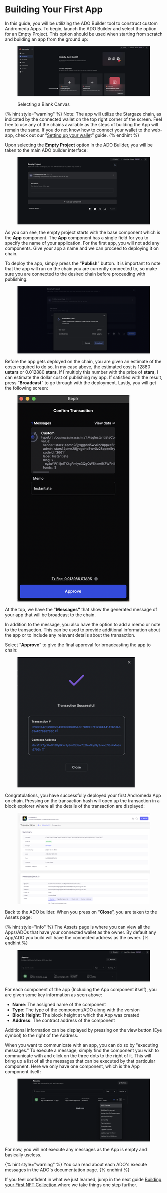 # Building Your First App

In this guide, you will be utilizing the ADO Builder tool to construct custom Andromeda Apps. To begin, launch the ADO Builder and select the option for an Empty Project. This option should be used when starting from scratch and building an app from the ground up:

<figure><img src="../../.gitbook/assets/Screen Shot 2024-03-14 at 5.04.53 PM 1.png" alt=""><figcaption><p>Selecting a Blank Canvas</p></figcaption></figure>

{% hint style="warning" %}
Note: The app will utilize the Stargaze chain, as indicated by the connected wallet on the top right corner of the screen. Feel free to use any of the chains available as the steps of building the App will remain the same. If you do not know how to connect your wallet to the web-app, check out our “[Setting up your walle](../setting-up-your-wallet.md)t” guide.
{% endhint %}

Upon selecting the **Empty Project** option in the ADO Builder, you will be taken to the main ADO builder interface:

<figure><img src="../../.gitbook/assets/Screen Shot 2024-03-14 at 5.07.22 PM.png" alt=""><figcaption></figcaption></figure>

As you can see, the empty project starts with the base component which is the **App** component. The **App** component has a single field for you to specify the name of your application. For the first app, you will not add any components. Give your app a name and we can proceed to deploying it on chain.&#x20;

To deploy the app, simply press the “**Publish**” button. It is important to note that the app will run on the chain you are currently connected to, so make sure you are connected to the desired chain before proceeding with publishing:

<figure><img src="../../.gitbook/assets/Screen Shot 2024-03-14 at 5.09.46 PM.png" alt=""><figcaption></figcaption></figure>

Before the app gets deployed on the chain, you are given an estimate of the costs required to do so. In my case above, the estimated cost is 12880 **ustars** or 0.012880 **stars**. If I multiply this number with the price of **stars**, I can estimate the dollar cost of publishing my app. If satisfied with the result, press “**Broadcast**” to go through with the deployment. Lastly, you will get the following screen:

<figure><img src="../../.gitbook/assets/Screen Shot 2024-03-14 at 5.12.38 PM.png" alt="" width="358"><figcaption></figcaption></figure>

At the top, we have the "**Messages"** that show the generated message of your app that will be broadcast to the chain.

In addition to the message, you also have the option to add a memo or note to the transaction. This can be used to provide additional information about the app or to include any relevant details about the transaction.

Select “**Approve**” to give the final approval for broadcasting the app to chain:

<figure><img src="../../.gitbook/assets/Screen Shot 2024-03-14 at 5.14.51 PM.png" alt="" width="375"><figcaption></figcaption></figure>

Congratulations, you have successfully deployed your first Andromeda App on chain. Pressing on the transaction hash will open up the transaction in a block explorer where all the details of the transaction are displayed:

<figure><img src="../../.gitbook/assets/Screen Shot 2024-03-14 at 5.17.09 PM.png" alt=""><figcaption></figcaption></figure>

Back to the ADO builder. When you press on “**Close**”, you are taken to the Assets page:

{% hint style="info" %}
The Assets page is where you can view all the Apps/ADOs that have your connected wallet as the owner. By default any App/ADO you build will have the connected address as the owner.&#x20;
{% endhint %}

<figure><img src="../../.gitbook/assets/Screen Shot 2024-03-14 at 5.19.33 PM.png" alt=""><figcaption></figcaption></figure>

For each component of the app (Including the App component itself), you are given some key information as seen above:

* **Name**: The assigned name of the component
* **Type**: The type of the component/ADO along with the version
* **Block** **Height**: The block height at which the App was created
* **Address**: The contract address of the component

Additional information can be displayed by pressing on the view button (Eye symbol) to the right of the Address.

When you want to communicate with an app, you can do so by "executing messages." To execute a message, simply find the component you wish to communicate with and click on the three dots to the right of it. This will bring up a list of all the messages that can be executed by that particular component. Here we only have one component, which is the App component itself:

<figure><img src="../../.gitbook/assets/Screen Shot 2024-03-14 at 5.31.05 PM.png" alt=""><figcaption></figcaption></figure>

For now, you will not execute any messages as the App is empty and basically useless.&#x20;

{% hint style="warning" %}
You can read about each ADO's execute messages in the ADO's documentation page.&#x20;
{% endhint %}

If you feel confident in what we just learned, jump in the next guide [Building your First NFT Collection ](building-your-first-nft-collection.md)where we take things one step further.
